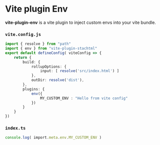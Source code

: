 
# Vite plugin Env

**vite-plugin-env** is a vite plugin to inject custom envs into your vite bundle. 


### `vite.config.js`
```typescript
import { resolve } from "path"
import { env } from "vite-plugin-stachtml"
export default defineConfig( viteConfig => {
	return {
		build: {
			rollupOptions: {
				input: [ resolve('src/index.html') ]
			},
			outDir: resolve('dist'),
		},
		plugins: {
			env({
				MY_CUSTOM_ENV : "Hello from vite config"
			})
		}
	}
})
```

### `index.ts`

```typescript
console.log( import.meta.env.MY_CUSTOM_ENV )
```